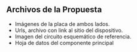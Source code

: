 ## Archivos de la Propuesta ##


* Imágenes de la placa de ambos lados. 
* Urls, archivo con link al sitio del dispositivo. 
* Imagen del circuito esquemático de referencia.
* Hoja de datos del componente principal
